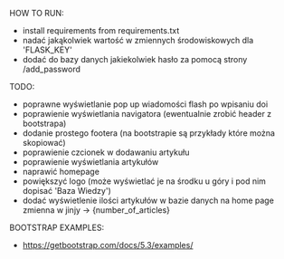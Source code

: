 HOW TO RUN:
- install requirements from requirements.txt
- nadać jakąkolwiek wartość w zmiennych środowiskowych dla 'FLASK_KEY'
- dodać do bazy danych jakiekolwiek hasło za pomocą strony /add_password


TODO:
- poprawne wyświetlanie pop up wiadomości flash po wpisaniu doi
- poprawienie wyświetlania navigatora (ewentualnie zrobić header z bootstrapa)
- dodanie prostego footera (na bootstrapie są przykłady które można skopiować)
- poprawienie czcionek w dodawaniu artykułu
- poprawienie wyświetlania artykułów
- naprawić homepage
- powiększyć logo (może wyświetlać je na środku u góry i pod nim dopisać 'Baza Wiedzy')
- dodać wyświetlenie ilości artykułów w bazie danych na home page zmienna w jinjy -> {number_of_articles}

BOOTSTRAP EXAMPLES:
- https://getbootstrap.com/docs/5.3/examples/
